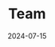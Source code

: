 ---
title: Team
date: 2024-07-15

type: landing

sections:
  - block: people
    content:
      title: Team
      # Choose which groups/teams of users to display.
      #   Edit `user_groups` in each user's profile to add them to one or more of these groups.
      user_groups:
          - Project Team Members
          - Principal Investigators
          - Alumni
      sort_by: Params.last_name
      sort_ascending: true
    design:
      show_interests: false
      show_role: true
      show_social: true

---